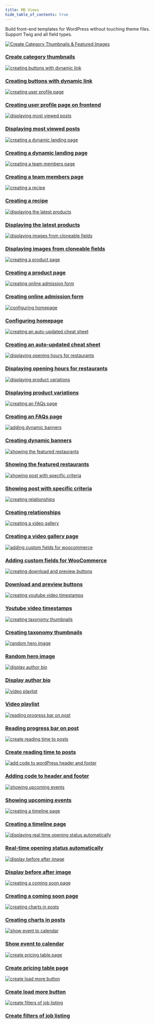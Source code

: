 ```yaml
---
title: MB Views
hide_table_of_contents: true
---
```


Build front-end templates for WordPress without touching theme files. Support Twig and all field types.

<div className="category_wrap">
<div className="tutorials_category tutorials_category--new">

[![Create Category Thumbnails & Featured Images](./thumbnails/views-1.png) <h3 class="items_titles">Create category thumbnails</h3>](/tutorials/category-thumbnails/)

[![creating buttons with dynamic link](./thumbnails/views-2.png) <h3 class="items_titles">Creating buttons with dynamic link</h3>](/tutorials/create-buttons-dynamic-links/)

[![creating user profile page](./thumbnails/views-3.png) <h3 class="items_titles">Creating user profile page on frontend</h3>](/tutorials/create-user-profile-page/)

[![displaying most viewed posts](./thumbnails/views-add-1.png) <h3 class="items_titles">Displaying most viewed posts</h3>](/tutorials/display-most-viewed-posts-mb-views)

[![creating a dynamic landing page](./thumbnails/views-4.png) <h3 class="items_titles">Creating a dynamic landing page</h3>](/tutorials/create-dynamic-landing-page/)

[![creating a team members page](./thumbnails/views-5.png) <h3 class="items_titles">Creating a team members page</h3>](/tutorials/create-team-members-page-mb-views/)

[![creating a recipe](./thumbnails/views-6.png) <h3 class="items_titles">Creating a recipe</h3>](/tutorials/create-recipe-mb-views/)

[![displaying the latest products](./thumbnails/views-7.png) <h3 class="items_titles">Displaying the latest products</h3>](/tutorials/display-latest-products-mb-views/)

[![displaying images from cloneable fields](./thumbnails/views-8.png) <h3 class="items_titles">Displaying images from cloneable fields</h3>](/tutorials/display-images-cloneable-fields-mb-views/)

[![creating a product page](./thumbnails/views-9.png) <h3 class="items_titles">Creating a product page</h3>](/tutorials/create-product-pages-mb-views/)

[![creating online admission form](./thumbnails/views-10.png) <h3 class="items_titles">Creating online admission form</h3>](/tutorials/create-online-admission-form/)

[![configuring homepage](./thumbnails/views-11.png) <h3 class="items_titles">Configuring homepage</h3>](/tutorials/configure-homepage/)

[![creating an auto-updated cheat sheet](./thumbnails/views-12.png) <h3 class="items_titles">Creating an auto-updated cheat sheet</h3>](/tutorials/create-auto-updated-cheat-sheet/)

[![displaying opening hours for restaurants](./thumbnails/views-14.png) <h3 class="items_titles">Displaying opening hours for restaurants</h3>](/tutorials/display-opening-hours-restaurant-mb-views/)

[![displaying product variations](./thumbnails/views-15.png) <h3 class="items_titles">Displaying product variations</h3>](/tutorials/display-product-variations-mb-views/)

[![creating an FAQs page](./thumbnails/views-16.png) <h3 class="items_titles">Creating an FAQs page</h3>](/tutorials/create-faqs-page-mb-views/)

[![adding dynamic banners](./thumbnails/views-17.png) <h3 class="items_titles">Creating dynamic banners</h3>](/tutorials/create-dynamic-banners/)

[![showing the featured restaurants](./thumbnails/view-18.png) <h3 class="items_titles">Showing the featured restaurants</h3>](/tutorials/show-featured-restaurants-mb-views/)

[![showing post with specific criteria](./thumbnails/views-19.png) <h3 class="items_titles">Showing post with specific criteria</h3>](/tutorials/show-posts-specific-criteria-mb-views/)

[![creating relationships](./thumbnails/views-20.png) <h3 class="items_titles">Creating relationships</h3>](/tutorials/create-relationships-mb-views/)

[![creating a video gallery](./thumbnails/views-21.png) <h3 class="items_titles">Creating a video gallery page</h3>](/tutorials/create-video-gallery-page-mb-views/)

[![adding custom fields for woocommerce](./thumbnails/views-22.png) <h3 class="items_titles">Adding custom fields for WooCommerce</h3>](/tutorials/add-custom-fields-woocommerce-mb-views/)

[![creating download and preview buttons](./thumbnails/views-23.png) <h3 class="items_titles">Download and preview buttons</h3>](/tutorials/create-download-preview-buttons-mb-views/)

[![creating youtube video timestamps](./thumbnails/views-24.png) <h3 class="items_titles">Youtube video timestamps</h3>](/tutorials/create-youtube-video-timestamps-mb-views/)

[![creating taxonomy thumbnails](./thumbnails/views-25.png) <h3 class="items_titles">Creating taxonomy thumbnails</h3>](/tutorials/create-taxonomy-thumbnails-featured-images-mb-views/)

[![random hero image](./thumbnails/views-27.png) <h3 class="items_titles">Random hero image</h3>](/tutorials/randomize-hero-image-mb-views/)

[![display author bio](./thumbnails/views-26.png) <h3 class="items_titles">Display author bio</h3>](/tutorials/display-author-bio-in-wordpress-mb-views/)

[![video playlist](./thumbnails/views-28.png) <h3 class="items_titles">Video playlist</h3>](/tutorials/display-video-playlist-mb-views/)

[![reading progress bar on post](./thumbnails/views-29.png) <h3 class="items_titles">Reading progress bar on post</h3>](/tutorials/create-reading-progress-bar-wordpress-posts-mb-views/)

[![create reading time to posts](./thumbnails/views-30.png) <h3 class="items_titles">Create reading time to posts</h3>](/tutorials/create-reading-time-to-wordpress-mb-views/)

[![add code to wordPress header and footer](./thumbnails/views-31.png) <h3 class="items_titles">Adding code to header and footer</h3>](/tutorials/add-code-to-wordpress-header-footer-mb-views/)

[![showing upcoming events](./thumbnails/case-36.png) <h3 class="items_titles">Showing upcoming events</h3>](/tutorials/show-upcoming-events-with-mb-views/)

[![creating a timeline page](./thumbnails/case-38.png) <h3 class="items_titles">Creating a timeline page</h3>](/tutorials/create-timeline-mb-views/)

[![displaying real time opening status automatically](./thumbnails/view-20.png) <h3 class="items_titles">Real-time opening status automatically</h3>](/tutorials/realtime-opening-status-automatically/)

[![display before after image](./thumbnails/guide-42.png) <h3 class="items_titles">Display before after image</h3>](/tutorials/display-before-after-images/)

[![creating a coming soon page](./thumbnails/case-41.png) <h3 class="items_titles">Creating a coming soon page</h3>](/tutorials/create-coming-soon-page-with-countdown-mb-views/)

[![creating charts in posts](./thumbnails/views-32.png) <h3 class="items_titles">Creating charts in posts</h3>](/tutorials/create-charts-in-posts-mb-views/)

[![show event to calendar](./thumbnails/views-33.png) <h3 class="items_titles">Show event to calendar</h3>](/tutorials/show-event-on-calendar-mb-views/)

[![create pricing table page](./thumbnails/case-42.png) <h3 class="items_titles">Create pricing table page</h3>](/tutorials/create-pricing-table-page-with-mb-views/)

[![create load more button](./thumbnails/views-34.png) <h3 class="items_titles">Create load more button</h3>](/tutorials/create-load-more-button/)

[![create filters of job listing](./thumbnails/views-35.png) <h3 class="items_titles">Create filters of job listing</h3>](/tutorials/create-filters-job-listing-mb-views/)

</div>
</div>

